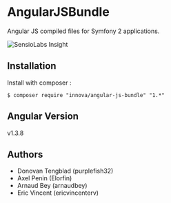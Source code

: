 # AngularJSBundle

Angular JS compiled files for Symfony 2 applications.

![SensioLabs Insight][1]

## Installation

Install with composer :
	
	$ composer require "innova/angular-js-bundle" "1.*"

## Angular Version

v1.3.8

## Authors

* Donovan Tengblad (purplefish32)
* Axel Penin (Elorfin)
* Arnaud Bey (arnaudbey)
* Eric Vincent (ericvincenterv)

[1]: https://insight.sensiolabs.com/projects/9fa8d0f2-44bf-4eec-a27a-dfcd121ca68b/small.png
